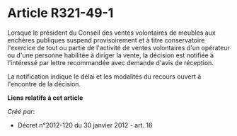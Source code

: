 # Article R321-49-1

Lorsque le président du Conseil des ventes volontaires de meubles aux enchères publiques suspend provisoirement et à titre
conservatoire l'exercice de tout ou partie de l'activité de ventes volontaires d'un opérateur ou d'une personne habilitée à
diriger la vente, la décision est notifiée à l'intéressé par lettre recommandée avec demande d'avis de réception.

La notification indique le délai et les modalités du recours ouvert à l'encontre de la décision.

**Liens relatifs à cet article**

_Créé par_:

  - Décret n°2012-120 du 30 janvier 2012 - art. 16
